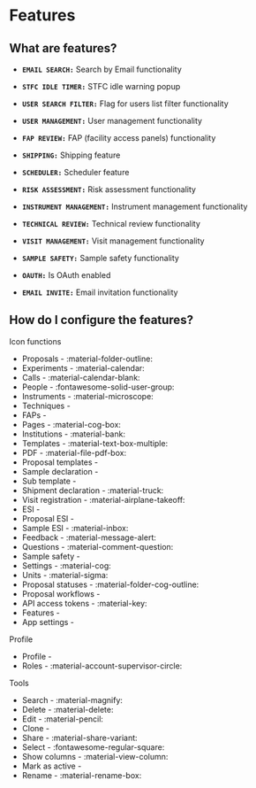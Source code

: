 # Features

## **What are features?**

* **`EMAIL SEARCH:`** Search by Email functionality 

* **`STFC IDLE TIMER:`** STFC idle warning popup

* **`USER SEARCH FILTER:`** Flag for users list filter functionality

* **`USER MANAGEMENT:`** User management functionality

* **`FAP REVIEW:`** FAP (facility access panels) functionality

* **`SHIPPING:`** Shipping feature

* **`SCHEDULER:`** Scheduler feature

* **`RISK ASSESSMENT:`** Risk assessment functionality

* **`INSTRUMENT MANAGEMENT:`** Instrument management functionality

* **`TECHNICAL REVIEW:`** Technical review functionality 

* **`VISIT MANAGEMENT:`** Visit management functionality

* **`SAMPLE SAFETY:`** Sample safety functionality

* **`OAUTH:`** Is OAuth enabled

* **`EMAIL INVITE:`** Email invitation functionality    

## **How do I configure the features?**

Icon functions

* Proposals - :material-folder-outline:
* Experiments - :material-calendar:
* Calls - :material-calendar-blank:
* People - :fontawesome-solid-user-group:
* Instruments - :material-microscope:
* Techniques -
* FAPs - 
* Pages - :material-cog-box:
* Institutions - :material-bank:
* Templates - :material-text-box-multiple:
* PDF - :material-file-pdf-box:
* Proposal templates -
* Sample declaration -
* Sub template -
* Shipment declaration - :material-truck:
* Visit registration - :material-airplane-takeoff:
* ESI - 
* Proposal ESI -
* Sample ESI - :material-inbox:
* Feedback - :material-message-alert:
* Questions - :material-comment-question:
* Sample safety -
* Settings - :material-cog:
* Units - :material-sigma:
* Proposal statuses - :material-folder-cog-outline:
* Proposal workflows - 
* API access tokens - :material-key:
* Features - 
* App settings - 

Profile

* Profile - 
* Roles - :material-account-supervisor-circle:


Tools

* Search - :material-magnify:
* Delete - :material-delete:
* Edit - :material-pencil:
* Clone -
* Share - :material-share-variant:
* Select - :fontawesome-regular-square:
* Show columns - :material-view-column:
* Mark as active - 
* Rename - :material-rename-box:

